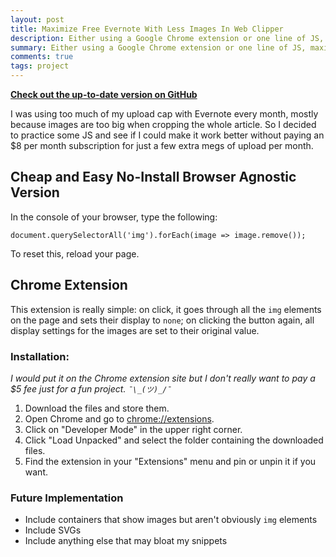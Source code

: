 ```yaml
---
layout: post
title: Maximize Free Evernote With Less Images In Web Clipper
description: Either using a Google Chrome extension or one line of JS, maximize your snippets in Evernote and stay away from $8 subscriptions for a tiny feature.
summary: Either using a Google Chrome extension or one line of JS, maximize your snippets in Evernote and stay away from $8 subscriptions for a tiny feature.
comments: true
tags: project
---
```


[**Check out the up-to-date version on GitHub**](https://github.com/milofultz/no-images)

I was using too much of my upload cap with Evernote every month, mostly because images are too big when cropping the whole article. So I decided to practice some JS and see if I could make it work better without paying an $8 per month subscription for just a few extra megs of upload per month.


## Cheap and Easy No-Install Browser Agnostic Version

In the console of your browser, type the following:

    document.querySelectorAll('img').forEach(image => image.remove());

To reset this, reload your page.


## Chrome Extension 

This extension is really simple: on click, it goes through all the `img` elements on the page and sets their display to `none`; on clicking the button again, all display settings for the images are set to their original value.


### Installation:

_I would put it on the Chrome extension site but I don't really want to pay a $5 fee just for a fun project. `¯\_(ツ)_/¯`_

1. Download the files and store them.
1. Open Chrome and go to [chrome://extensions](chrome://extensions).
1. Click on "Developer Mode" in the upper right corner.
1. Click "Load Unpacked" and select the folder containing the downloaded files.
1. Find the extension in your "Extensions" menu and pin or unpin it if you want.


### Future Implementation

* Include containers that show images but aren't obviously `img` elements
* Include SVGs
* Include anything else that may bloat my snippets